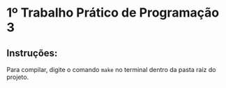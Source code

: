# 1º Trabalho Prático de Programação 3

## Instruções:

Para compilar, digite o comando `make` no terminal dentro da pasta raiz do projeto.